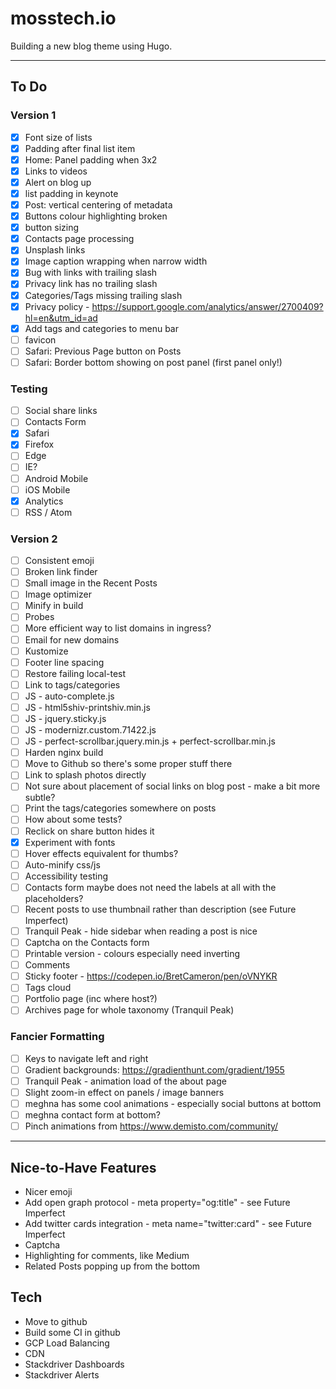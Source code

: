 # mosstech.io

Building a new blog theme using Hugo.

---

## To Do

### Version 1

- [x] Font size of lists
- [x] Padding after final list item
- [x] Home: Panel padding when 3x2
- [x] Links to videos
- [x] Alert on blog up
- [x] list padding in keynote
- [x] Post: vertical centering of metadata
- [x] Buttons colour highlighting broken
- [x] button sizing
- [x] Contacts page processing
- [x] Unsplash links
- [x] Image caption wrapping when narrow width
- [x] Bug with links with trailing slash
- [x] Privacy link has no trailing slash
- [x] Categories/Tags missing trailing slash
- [x] Privacy policy - https://support.google.com/analytics/answer/2700409?hl=en&utm_id=ad
- [x] Add tags and categories to menu bar
- [ ] favicon
- [ ] Safari: Previous Page button on Posts
- [ ] Safari: Border bottom showing on post panel (first panel only!)

### Testing

- [ ] Social share links
- [ ] Contacts Form
- [x] Safari
- [x] Firefox
- [ ] Edge
- [ ] IE?
- [ ] Android Mobile
- [ ] iOS Mobile
- [x] Analytics
- [ ] RSS / Atom

### Version 2

- [ ] Consistent emoji
- [ ] Broken link finder
- [ ] Small image in the Recent Posts
- [ ] Image optimizer
- [ ] Minify in build
- [ ] Probes
- [ ] More efficient way to list domains in ingress?
- [ ] Email for new domains
- [ ] Kustomize
- [ ] Footer line spacing
- [ ] Restore failing local-test
- [ ] Link to tags/categories
- [ ] JS - auto-complete.js
- [ ] JS - html5shiv-printshiv.min.js
- [ ] JS - jquery.sticky.js
- [ ] JS - modernizr.custom.71422.js
- [ ] JS - perfect-scrollbar.jquery.min.js + perfect-scrollbar.min.js
- [ ] Harden nginx build
- [ ] Move to Github so there's some proper stuff there
- [ ] Link to splash photos directly
- [ ] Not sure about placement of social links on blog post - make a bit more subtle?
- [ ] Print the tags/categories somewhere on posts
- [ ] How about some tests?
- [ ] Reclick on share button hides it
- [x] Experiment with fonts
- [ ] Hover effects equivalent for thumbs?
- [ ] Auto-minify css/js
- [ ] Accessibility testing
- [ ] Contacts form maybe does not need the labels at all with the placeholders?
- [ ] Recent posts to use thumbnail rather than description (see Future Imperfect)
- [ ] Tranquil Peak - hide sidebar when reading a post is nice
- [ ] Captcha on the Contacts form
- [ ] Printable version - colours especially need inverting
- [ ] Comments
- [ ] Sticky footer - https://codepen.io/BretCameron/pen/oVNYKR
- [ ] Tags cloud
- [ ] Portfolio page (inc where host?)
- [ ] Archives page for whole taxonomy (Tranquil Peak)

### Fancier Formatting

- [ ] Keys to navigate left and right
- [ ] Gradient backgrounds: https://gradienthunt.com/gradient/1955
- [ ] Tranquil Peak - animation load of the about page
- [ ] Slight zoom-in effect on panels / image banners
- [ ] meghna has some cool animations - especially social buttons at bottom
- [ ] meghna contact form at bottom?
- [ ] Pinch animations from https://www.demisto.com/community/

---

## Nice-to-Have Features

- Nicer emoji
- Add open graph protocol - meta property="og:title" - see Future Imperfect
- Add twitter cards integration - meta name="twitter:card" - see Future Imperfect
- Captcha
- Highlighting for comments, like Medium
- Related Posts popping up from the bottom

## Tech

- Move to github
- Build some CI in github
- GCP Load Balancing
- CDN
- Stackdriver Dashboards
- Stackdriver Alerts
